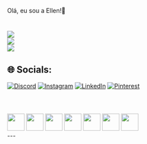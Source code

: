 Olá, eu sou a Ellen!💫

#
![](https://github-readme-stats.vercel.app/api?username=EllenVieira1&theme=radical&hide_border=true&include_all_commits=true&count_private=false)<br/>
![](https://github-readme-streak-stats.herokuapp.com/?user=EllenVieira1&theme=radical&hide_border=true)<br/>
![](https://github-readme-stats.vercel.app/api/top-langs/?username=EllenVieira1&theme=radical&hide_border=true&include_all_commits=true&count_private=false&layout=compact)

## 🌐 Socials:
[![Discord](https://img.shields.io/badge/Discord-%237289DA.svg?logo=discord&logoColor=white)](https://discord.gg/https://discord.com/invite/Yrem2yjX)
[![Instagram](https://img.shields.io/badge/Instagram-%23E4405F.svg?logo=Instagram&logoColor=white)](https://instagram.com/ellen.vieira0)
[![LinkedIn](https://img.shields.io/badge/LinkedIn-%230077B5.svg?logo=linkedin&logoColor=white)](https://www.linkedin.com/in/ellen-vieira-da-silva-4b939321b/)
[![Pinterest](https://img.shields.io/badge/Pinterest-%23E60023.svg?logo=Pinterest&logoColor=white)](https://pinterest.com/vieiraellen755) 

#
  <div style="display: inline_block"><br>
    <img loading="lazy" src="https://cdn.jsdelivr.net/gh/devicons/devicon/icons/html5/html5-original.svg" width="40" height="40"/>
    <img loading="lazy" src="https://cdn.jsdelivr.net/gh/devicons/devicon/icons/css3/css3-original.svg" width="40" height="40"/>
    <img loading="lazy" src="https://cdn.jsdelivr.net/gh/devicons/devicon/icons/csharp/csharp-original.svg" width="40" height="40"/>
    <img loading="lazy" src="https://cdn.jsdelivr.net/gh/devicons/devicon/icons/php/php-original.svg" width="40" height="40"/>
    <img loading="lazy" src="https://cdn.jsdelivr.net/gh/devicons/devicon/icons/wordpress/wordpress-original.svg" width="40" height="40"/>
    <img loading="lazy" src="https://cdn.jsdelivr.net/gh/devicons/devicon/icons/mysql/mysql-original.svg" width="40" height="40"/>
    <img loading="lazy" src="https://cdn.jsdelivr.net/gh/devicons/devicon/icons/git/git-original.svg" width="40" height="40"/>
  </div>
---
<!-- Proudly created with GPRM ( https://gprm.itsvg.in ) -->
